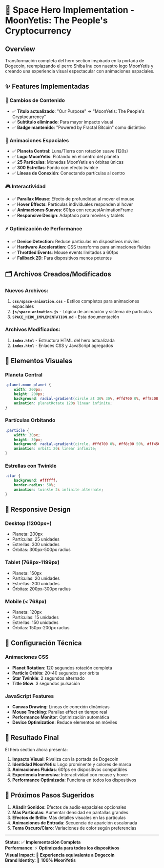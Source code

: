 # 🌌 Space Hero Implementation - MoonYetis: The People's Cryptocurrency

## Overview
Transformación completa del hero section inspirado en la portada de Dogecoin, reemplazando el perro Shiba Inu con nuestro logo MoonYetis y creando una experiencia visual espectacular con animaciones espaciales.

## ✨ Features Implementadas

### 🎯 **Cambios de Contenido**
- ✅ **Título actualizado**: "Our Purpose" → "MoonYetis: The People's Cryptocurrency"
- ✅ **Subtítulo eliminado**: Para mayor impacto visual
- ✅ **Badge mantenido**: "Powered by Fractal Bitcoin" como distintivo

### 🌟 **Animaciones Espaciales**
- ✅ **Planeta Central**: Luna/Tierra con rotación suave (120s)
- ✅ **Logo MoonYetis**: Flotando en el centro del planeta
- ✅ **25 Partículas**: Monedas MoonYetis en órbitas únicas
- ✅ **300 Estrellas**: Fondo con efecto twinkle
- ✅ **Líneas de Conexión**: Conectando partículas al centro

### 🎮 **Interactividad**
- ✅ **Parallax Mouse**: Efecto de profundidad al mover el mouse
- ✅ **Hover Effects**: Partículas individuales responden al hover
- ✅ **Animaciones Suaves**: 60fps con requestAnimationFrame
- ✅ **Responsive Design**: Adaptado para móviles y tablets

### ⚡ **Optimización de Performance**
- ✅ **Device Detection**: Reduce partículas en dispositivos móviles
- ✅ **Hardware Acceleration**: CSS transforms para animaciones fluidas
- ✅ **Throttled Events**: Mouse events limitados a 60fps
- ✅ **Fallback 2D**: Para dispositivos menos potentes

## 🗂️ Archivos Creados/Modificados

### Nuevos Archivos:
1. **`css/space-animation.css`** - Estilos completos para animaciones espaciales
2. **`js/space-animation.js`** - Lógica de animación y sistema de partículas
3. **`SPACE_HERO_IMPLEMENTATION.md`** - Esta documentación

### Archivos Modificados:
1. **`index.html`** - Estructura HTML del hero actualizada
2. **`index.html`** - Enlaces CSS y JavaScript agregados

## 🎨 Elementos Visuales

### Planeta Central
```css
.planet.moon-planet {
    width: 200px;
    height: 200px;
    background: radial-gradient(circle at 30% 30%, #ffd700 0%, #ff8c00 50%, #ff4500 100%);
    animation: planetRotate 120s linear infinite;
}
```

### Partículas Orbitando
```css
.particle {
    width: 30px;
    height: 30px;
    background: radial-gradient(circle, #ffd700 0%, #ff8c00 50%, #ff4500 100%);
    animation: orbit1 20s linear infinite;
}
```

### Estrellas con Twinkle
```css
.star {
    background: #ffffff;
    border-radius: 50%;
    animation: twinkle 2s infinite alternate;
}
```

## 📱 Responsive Design

### Desktop (1200px+)
- Planeta: 200px
- Partículas: 25 unidades
- Estrellas: 300 unidades
- Órbitas: 300px-500px radius

### Tablet (768px-1199px)
- Planeta: 150px
- Partículas: 20 unidades
- Estrellas: 200 unidades
- Órbitas: 200px-300px radius

### Mobile (< 768px)
- Planeta: 120px
- Partículas: 15 unidades
- Estrellas: 150 unidades
- Órbitas: 150px-200px radius

## 🔧 Configuración Técnica

### Animaciones CSS
- **Planet Rotation**: 120 segundos rotación completa
- **Particle Orbits**: 20-40 segundos por órbita
- **Star Twinkle**: 2 segundos alternado
- **Title Glow**: 3 segundos pulsación

### JavaScript Features
- **Canvas Drawing**: Líneas de conexión dinámicas
- **Mouse Tracking**: Parallax effect en tiempo real
- **Performance Monitor**: Optimización automática
- **Device Optimization**: Reduce elementos en móviles

## 🚀 Resultado Final

El hero section ahora presenta:
1. **Impacto Visual**: Rivaliza con la portada de Dogecoin
2. **Identidad MoonYetis**: Logo prominente y colores de marca
3. **Animaciones Fluidas**: 60fps en dispositivos compatibles
4. **Experiencia Inmersiva**: Interactividad con mouse y hover
5. **Performance Optimizada**: Funciona en todos los dispositivos

## 🎯 Próximos Pasos Sugeridos

1. **Añadir Sonidos**: Efectos de audio espaciales opcionales
2. **Más Partículas**: Aumentar densidad en pantallas grandes
3. **Efectos de Brillo**: Más detalles visuales en las partículas
4. **Animaciones de Entrada**: Secuencia de aparición escalonada
5. **Tema Oscuro/Claro**: Variaciones de color según preferencias

---

**Status**: ✅ **Implementación Completa**  
**Performance**: ⚡ **Optimizada para todos los dispositivos**  
**Visual Impact**: 🌟 **Experiencia equivalente a Dogecoin**  
**Brand Identity**: 🎯 **100% MoonYetis**